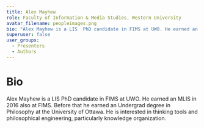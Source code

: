 ```yaml
---
title: Alex Mayhew
role: Faculty of Information & Media Studies, Western University
avatar_filename: peopleimages.png
bio: "Alex Mayhew is a LIS  PhD candidate in FIMS at UWO. He earned an MLIS in 2016 also at FIMS. Before that he earned an Undergrad degree in Philosophy at the University of Ottawa. He is interested in thinking tools and philosophical engineering, particularly knowledge organization."
superuser: false
user_groups:
  - Presenters
  - Authors
---
```


# Bio

Alex Mayhew is a LIS  PhD candidate in FIMS at UWO. He earned an MLIS in 2016 also at FIMS. Before that he earned an Undergrad degree in Philosophy at the University of Ottawa. He is interested in thinking tools and philosophical engineering, particularly knowledge organization.

